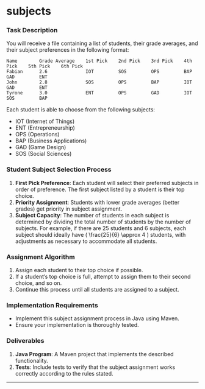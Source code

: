 # subjects

### Task Description

You will receive a file containing a list of students, their grade averages, and their subject preferences in the following format:

```
Name        Grade Average    1st Pick    2nd Pick    3rd Pick    4th Pick    5th Pick    6th Pick
Fabian      2.6              IOT         SOS         OPS         BAP         GAD         ENT
John        2.8              SOS         OPS         BAP         IOT         GAD         ENT
Tyrone      3.0              ENT         OPS         GAD         IOT         SOS         BAP
```

Each student is able to choose from the following subjects:
- IOT (Internet of Things)
- ENT (Entrepreneurship)
- OPS (Operations)
- BAP (Business Applications)
- GAD (Game Design)
- SOS (Social Sciences)

### Student Subject Selection Process

1. **First Pick Preference**: Each student will select their preferred subjects in order of preference. The first subject listed by a student is their top choice.
2. **Priority Assignment**: Students with lower grade averages (better grades) get priority in subject assignment.
3. **Subject Capacity**: The number of students in each subject is determined by dividing the total number of students by the number of subjects. For example, if there are 25 students and 6 subjects, each subject should ideally have \( \frac{25}{6} \approx 4 \) students, with adjustments as necessary to accommodate all students.

### Assignment Algorithm

1. Assign each student to their top choice if possible.
2. If a student’s top choice is full, attempt to assign them to their second choice, and so on.
3. Continue this process until all students are assigned to a subject.

### Implementation Requirements

- Implement this subject assignment process in Java using Maven.
- Ensure your implementation is thoroughly tested.

### Deliverables

1. **Java Program**: A Maven project that implements the described functionality.
2. **Tests**: Include tests to verify that the subject assignment works correctly according to the rules stated.

---
